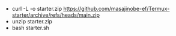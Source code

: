 - curl -L -o starter.zip https://github.com/masajinobe-ef/Termux-starter/archive/refs/heads/main.zip
- unzip starter.zip
- bash starter.sh
